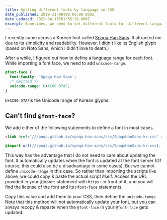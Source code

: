 ```yaml
---
title: Setting different fonts by language in CSS
date_published: 2019-11-08T08:00:00.000Z
date_updated: 2022-04-13T01:35:18.000Z
excerpt: Sometimes, we need to set different fonts for different languages. This article provides a simple method to set the Unicode range for other languages.
---
```


I recently came across a Korean font called [Spoqa Han Sans](https://spoqa.github.io/spoqa-han-sans/en-US/). It attracted me due to its simplicity and readability. However, I didn't like its English glyph (based on Noto Sans, which I didn't love to death.)

After a while, I figured out how to define a language range for each font. While importing a font face, we need to add `unicode-range`.

```css
@font-face {
  font-family: 'Spoqa Han Sans';
  /* Omitted */
  unicode-range: U+AC00-D7AF;
}
```

`U+AC00-D7AF`is the Unicode range of Korean glyphs.

## **Can't find `@font-face`?**

We add either of the following statements to define a font in most cases.

```html
<link href="//spoqa.github.io/spoqa-han-sans/css/SpoqaHanSans-kr.css" rel="stylesheet" type="text/css" />
```

```css
@import url(//spoqa.github.io/spoqa-han-sans/css/SpoqaHanSans-kr.css);
```

This way has the advantage that I do not need to care about updating the font. It automatically updates when the font is updated at the font server (Of course, this could also be a disadvantage in some cases). But we cannot define `unicode-range` in this case. So rather than importing the scripts like above, we could copy & paste the actual script itself. Access the URL provided in your `@import` statement with `https:` in front of it, and you will find the license of the font and its `@font-face` statements.

Copy this value and add them to your CSS, then define the `unicode-range`. Note that this method will not automatically update your font, but you can always recopy & repaste when the `@font-face` in your `@font-face` gets updated.
